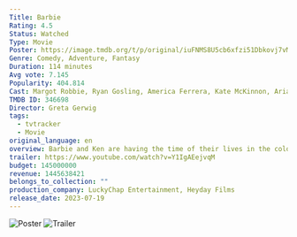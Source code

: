 ```yaml
---
Title: Barbie
Rating: 4.5
Status: Watched
Type: Movie
Poster: https://image.tmdb.org/t/p/original/iuFNMS8U5cb6xfzi51Dbkovj7vM.jpg
Genre: Comedy, Adventure, Fantasy
Duration: 114 minutes
Avg vote: 7.145
Popularity: 404.814
Cast: Margot Robbie, Ryan Gosling, America Ferrera, Kate McKinnon, Ariana Greenblatt, Simu Liu, Will Ferrell, Michael Cera, Helen Mirren, Issa Rae
TMDB ID: 346698
Director: Greta Gerwig
tags:
  - tvtracker
  - Movie
original_language: en
overview: Barbie and Ken are having the time of their lives in the colorful and seemingly perfect world of Barbie Land. However, when they get a chance to go to the real world, they soon discover the joys and perils of living among humans.
trailer: https://www.youtube.com/watch?v=Y1IgAEejvqM
budget: 145000000
revenue: 1445638421
belongs_to_collection: ""
production_company: LuckyChap Entertainment, Heyday Films
release_date: 2023-07-19
---
```


![Poster](https://image.tmdb.org/t/p/original/iuFNMS8U5cb6xfzi51Dbkovj7vM.jpg)
![Trailer](https://www.youtube.com/watch?v=Y1IgAEejvqM)